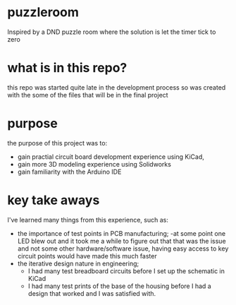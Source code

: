 # puzzleroom
Inspired by a DND puzzle room where the solution is let the timer tick to zero

# what is in this repo?
this repo was started quite late in the development process so was created with the some of the files that will be in the final project

# purpose 
the purpose of this project was to:
- gain practial circuit board development experience using KiCad,
- gain more 3D modeling experience using Solidworks
- gain familiarity with the Arduino IDE

# key take aways
I've learned many things from this experience, such as:
- the importance of test points in PCB manufacturing;
  -at some point one LED blew out and it took me a while to figure out that that was the issue and not some other hardware/software issue, having easy access to key circuit points would have made this much faster
- the iterative design nature in engineering;
  - I had many test breadboard circuits before I set up the schematic in KiCad
  - I had many test prints of the base of the housing before I had a design that worked and I was satisfied with.
